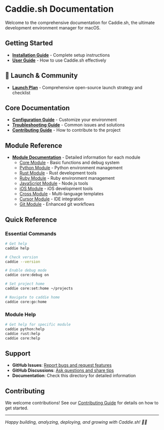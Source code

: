 # Caddie.sh Documentation

Welcome to the comprehensive documentation for Caddie.sh, the ultimate development environment manager for macOS.

## Getting Started

- **[Installation Guide](installation.md)** - Complete setup instructions
- **[User Guide](user-guide.md)** - How to use Caddie.sh effectively

## 🚀 Launch & Community

- **[Launch Plan](launch-plan.md)** - Comprehensive open-source launch strategy and checklist

## Core Documentation

- **[Configuration Guide](configuration.md)** - Customize your environment
- **[Troubleshooting Guide](troubleshooting.md)** - Common issues and solutions
- **[Contributing Guide](contributing.md)** - How to contribute to the project

## Module Reference

- **[Module Documentation](modules/)** - Detailed information for each module
  - [Core Module](modules/core.md) - Basic functions and debug system
  - [Python Module](modules/python.md) - Python environment management
  - [Rust Module](modules/rust.md) - Rust development tools
  - [Ruby Module](modules/ruby.md) - Ruby environment management
  - [JavaScript Module](modules/javascript.md) - Node.js tools
  - [iOS Module](modules/ios.md) - iOS development tools
  - [Cross Module](modules/cross.md) - Multi-language templates
  - [Cursor Module](modules/cursor.md) - IDE integration
  - [Git Module](modules/git.md) - Enhanced git workflows

## Quick Reference

### Essential Commands

```bash
# Get help
caddie help

# Check version
caddie --version

# Enable debug mode
caddie core:debug on

# Set project home
caddie core:set:home ~/projects

# Navigate to caddie home
caddie core:go:home
```

### Module Help

```bash
# Get help for specific module
caddie python:help
caddie rust:help
caddie core:help
```

## Support

- **GitHub Issues**: [Report bugs and request features](https://github.com/parnotfar/caddie.sh/issues)
- **GitHub Discussions**: [Ask questions and share tips](https://github.com/parnotfar/caddie.sh/discussions)
- **Documentation**: Check this directory for detailed information

## Contributing

We welcome contributions! See our [Contributing Guide](contributing.md) for details on how to get started.

---

*Happy building, analyzing, deploying, and growing with Caddie.sh! 🏌️‍♂️*
